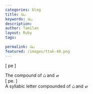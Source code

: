 ```yaml
---
categories: blog
title: பெ
keywords: பெ
description: 
author: Tamilan
layout: Ruby
tags: 
 
permalink: பெ
featured: /images/ttak-48.png
---
```

  
[ pe ]  
  
The compound of ப் and எ  
[ pe. ]  
A syllabic letter compounded of ப் and எ